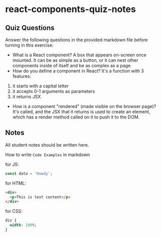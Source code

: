 # react-components-quiz-notes

## Quiz Questions

Answer the following questions in the provided markdown file before turning in this exercise:

- What is a React component?
  A box that appears on-screen once mounted. It can be as simple as a button, or it can nest other components inside of itself and be as complex as a page.
- How do you define a component in React?
  It's a function with 3 features:

1. it starts with a capital letter
2. it accepts 0-1 arguments as parameters
3. it returns JSX

- How is a component "rendered" (made visible on the browser page)?
  It's called, and the JSX that it returns is used to create an element, which has a render method called on it to push it to the DOM.

## Notes

All student notes should be written here.

How to write `Code Examples` in markdown

for JS:

```javascript
const data = 'Howdy';
```

for HTML:

```html
<div>
  <p>This is text content</p>
</div>
```

for CSS:

```css
div {
  width: 100%;
}
```
